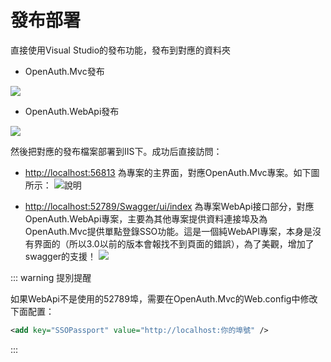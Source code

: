 # 發布部署

直接使用Visual Studio的發布功能，發布到對應的資料夾

* OpenAuth.Mvc發布

![](/dotnetdeploy.png)

* OpenAuth.WebApi發布

![](/dotnetapideploy.png)



然後把對應的發布檔案部署到IIS下。成功后直接訪問：

* [http://localhost:56813](http://localhost:56813) 為專案的主界面，對應OpenAuth.Mvc專案。如下圖所示：
![說明](https://gitee.com/uploads/images/2018/0328/150659_6900820e_362401.png "說明")

* [http://localhost:52789/Swagger/ui/index](http://localhost:52789/Swagger/ui/index)  為專案WebApi接口部分，對應OpenAuth.WebApi專案，主要為其他專案提供資料連接埠及為OpenAuth.Mvc提供單點登錄SSO功能。這是一個純WebAPI專案，本身是沒有界面的（所以3.0以前的版本會報找不到頁面的錯誤），為了美觀，增加了swagger的支援！
![](/donetswagger.png)



::: warning 提別提醒

如果WebApi不是使用的52789埠，需要在OpenAuth.Mvc的Web.config中修改下面配置：

```xml
<add key="SSOPassport" value="http://localhost:你的埠號" />
```
:::
